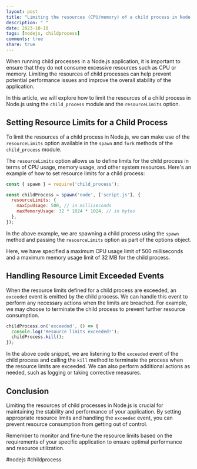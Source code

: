 ```yaml
---
layout: post
title: "Limiting the resources (CPU/memory) of a child process in Node.js"
description: " "
date: 2023-10-10
tags: [nodejs, childprocess]
comments: true
share: true
---
```


When running child processes in a Node.js application, it is important to ensure that they do not consume excessive resources such as CPU or memory. Limiting the resources of child processes can help prevent potential performance issues and improve the overall stability of the application.

In this article, we will explore how to limit the resources of a child process in Node.js using the `child_process` module and the `resourceLimits` option.

## Setting Resource Limits for a Child Process

To limit the resources of a child process in Node.js, we can make use of the `resourceLimits` option available in the `spawn` and `fork` methods of the `child_process` module.

The `resourceLimits` option allows us to define limits for the child process in terms of CPU usage, memory usage, and other system resources. Here's an example of how to set resource limits for a child process:

```javascript
const { spawn } = require('child_process');

const childProcess = spawn('node', ['script.js'], {
  resourceLimits: {
    maxCpuUsage: 500, // in milliseconds
    maxMemoryUsage: 32 * 1024 * 1024, // in bytes
  },
});
```

In the above example, we are spawning a child process using the `spawn` method and passing the `resourceLimits` option as part of the options object. 

Here, we have specified a maximum CPU usage limit of 500 milliseconds and a maximum memory usage limit of 32 MB for the child process.

## Handling Resource Limit Exceeded Events

When the resource limits defined for a child process are exceeded, an `exceeded` event is emitted by the child process. We can handle this event to perform any necessary actions when the limits are breached. For example, we may choose to terminate the child process to prevent further resource consumption.

```javascript
childProcess.on('exceeded', () => {
  console.log('Resource limits exceeded!');
  childProcess.kill();
});
```

In the above code snippet, we are listening to the `exceeded` event of the child process and calling the `kill` method to terminate the process when the resource limits are exceeded. We can also perform additional actions as needed, such as logging or taking corrective measures.

## Conclusion

Limiting the resources of child processes in Node.js is crucial for maintaining the stability and performance of your application. By setting appropriate resource limits and handling the `exceeded` event, you can prevent resource consumption from getting out of control.

Remember to monitor and fine-tune the resource limits based on the requirements of your specific application to ensure optimal performance and resource utilization.

#nodejs #childprocess